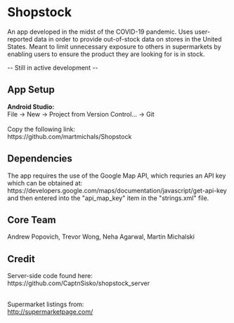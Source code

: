 # Shopstock

An app developed in the midst of the COVID-19 pandemic. Uses user-reported data in order to provide out-of-stock data on stores in the
United States. Meant to limit unnecessary exposure to others in supermarkets by enabling users to ensure the product they are looking for is in stock.<br>

-- Still in active development --<br>


<h2>App Setup</h2>
<b>Android Studio:</b><br>
File -> New -> Project from Version Control... -> Git <br><br>
Copy the following link:<br>
https://github.com/martmichals/Shopstock

<h2>Dependencies</h2>
The app requires the use of the Google Map API, which requries an API key which can be obtained at:
https://developers.google.com/maps/documentation/javascript/get-api-key
and then entered into the "api_map_key" item in the "strings.xml" file.

<h2>Core Team</h2>
Andrew Popovich, Trevor Wong, Neha Agarwal, Martin Michalski

<h2>Credit</h2>
Server-side code found here:<br>
https://github.com/CaptnSisko/shopstock_server<br><br>
  
Supermarket listings from:<br>
http://supermarketpage.com/<br>
